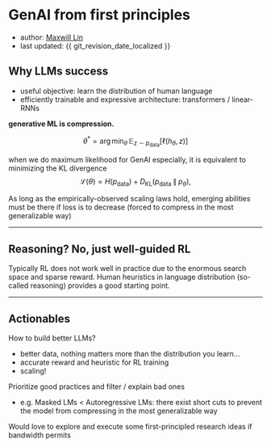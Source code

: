# GenAI from first principles

- author: [Maxwill Lin](https://www.linkedin.com/in/maxwilllin/)
- last updated: {{ git_revision_date_localized }}

## Why LLMs success

- useful objective: learn the distribution of human language
- efficiently trainable and expressive architecture: transformers / linear-RNNs

**generative ML is compression.**

$$
\theta^* = \arg\min_{\theta} \, \mathbb{E}_{z \sim p_{\text{data}}} \left[ \ell\left(h_\theta, z\right) \right]
$$

when we do maximum likelihood for GenAI especially, it is equivalent to minimizing the KL divergence
$$
\mathcal L(\theta)=H\bigl(p_{\text{data}}\bigr)+D_{\mathrm{KL}} \bigl(p_{\text{data}}\;\|\;p_\theta\bigr),
$$

As long as the empirically-observed scaling laws hold, emerging abilities must be there if loss is to decrease (forced to compress in the most generalizable way) 

---

## Reasoning? No, just well-guided RL

Typically RL does not work well in practice due to the enormous search space and sparse reward.
Human heuristics in language distribution (so-called reasoning) provides a good starting point.

--- 

## Actionables

How to build better LLMs?

- better data, nothing matters more than the distribution you learn...
- accurate reward and heuristic for RL training 
- scaling!


Prioritize good practices and filter / explain bad ones

- e.g. Masked LMs < Autoregressive LMs: there exist short cuts to prevent the model from compressing in the most generalizable way

Would love to explore and execute some first-principled research ideas if bandwidth permits